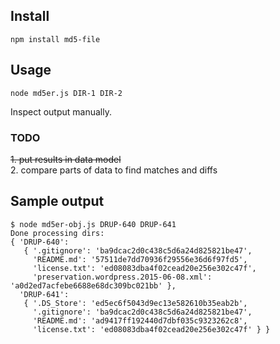 ## Install
```npm install md5-file```

## Usage
```node md5er.js DIR-1 DIR-2```

Inspect output manually.
### TODO
~~1. put results in data model~~  
2. compare parts of data to find matches and diffs

## Sample output
```
$ node md5er-obj.js DRUP-640 DRUP-641
Done processing dirs:
{ 'DRUP-640':
   { '.gitignore': 'ba9dcac2d0c438c5d6a24d825821be47',
     'README.md': '57511de7dd70936f29556e36d6f97fd5',
     'license.txt': 'ed08083dba4f02cead20e256e302c47f',
     'preservation.wordpress.2015-06-08.xml': 'a0d2ed7acfebe6688e68dc309bc021bb' },
  'DRUP-641':
   { '.DS_Store': 'ed5ec6f5043d9ec13e582610b35eab2b',
     '.gitignore': 'ba9dcac2d0c438c5d6a24d825821be47',
     'README.md': 'ad9417ff192440d7dbf035c9323262c8',
     'license.txt': 'ed08083dba4f02cead20e256e302c47f' } }
```